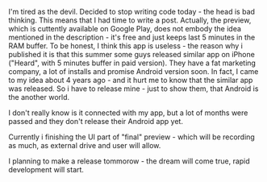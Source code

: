 I'm tired as the devil. Decided to stop writing code today - the head is bad thinking. This means that I had time to write a post. Actually, the preview, which is cuttently available on Google Play, does not embody the idea mentioned in the description - it's free and just keeps last 5 minutes in the RAM buffer. To be honest, I think this app is useless - the reason why i published it is that this summer some guys released similar app on iPhone ("Heard", with 5 minutes buffer in paid version). They have a fat marketing company, a lot of installs and promise Android version soon. In fact, I came to my idea about 4 years ago - and it hurt me to know that the similar app was released. So i have to release mine - just to show them, that Android is the another world.

I don't really know is it connected with my app, but a lot of months were passed and they don't release their Android app yet.

Currently i finishing the UI part of "final" preview - which will be recording as much, as external drive and user will allow.

I planning to make a release tommorow - the dream will come true, rapid development will start.
